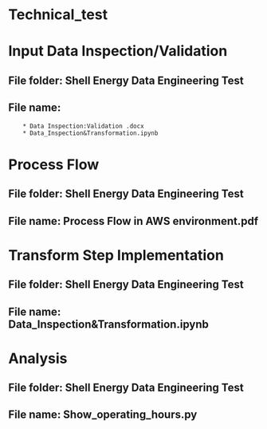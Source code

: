 # Technical_test

# Input Data Inspection/Validation 

## File folder: Shell Energy Data Engineering Test
## File name: 
        * Data Inspection:Validation .docx
        * Data_Inspection&Transformation.ipynb


# Process Flow
 
## File folder: Shell Energy Data Engineering Test
## File name: Process Flow in AWS environment.pdf


# Transform Step Implementation 

## File folder: Shell Energy Data Engineering Test
## File name: Data_Inspection&Transformation.ipynb


# Analysis 

## File folder: Shell Energy Data Engineering Test
## File name: Show_operating_hours.py





